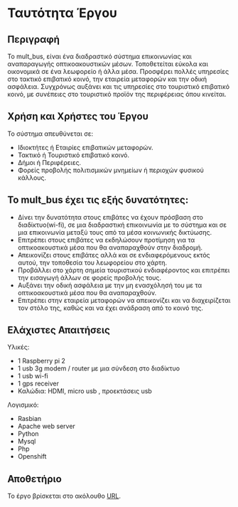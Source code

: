 # Ταυτότητα Έργου

## Περιγραφή

Το mult_bus, είναι ένα διαδραστικό σύστημα επικοινωνίας και αναπαραγωγής οπτικοακουστικών μέσων.
Τοποθετείται εύκολα και οικονομικά σε ένα λεωφορείο ή άλλα μέσα. Προσφέρει πολλές υπηρεσίες στο τακτικό επιβατικό κοινό,
την εταιρεία μεταφορών και την οδική ασφάλεια. Συγχρόνως αυξάνει και τις υπηρεσίες στο τουριστικό επιβατικό κοινό,
με συνέπειες στο τουριστικό προϊόν της περιφέρειας όπου κινείται. 


## Χρήση και Χρήστες του Έργου

Το σύστημα απευθύνεται σε:

* Ιδιοκτήτες ή Εταιρίες επιβατικών μεταφορών.
* Τακτικό ή Τουριστικό επιβατικό κοινό.
* Δήμοι ή Περιφέρειες.
* Φορείς προβολής πολιτισμικών μνημείων ή περιοχών φυσικού κάλλους.

## Το mult_bus έχει τις εξής δυνατότητες:

*   Δίνει την δυνατότητα στους επιβάτες να έχουν πρόσβαση στο διαδίκτυο(wi-fi), 
σε μια διαδραστική επικοινωνία με το σύστημα και σε μια επικοινωνία μεταξύ τους από τα μέσα κοινωνικής δικτύωσης.
*   Επιτρέπει στους επιβάτες να εκδηλώσουν προτίμηση για τα οπτικοακουστικά μέσα που θα αναπαραχθούν στην διαδρομή.
*   Απεικονίζει στους επιβάτες αλλά και σε ενδιαφερόμενους εκτός αυτού, την τοποθεσία του λεωφορείου στο χάρτη.
*   Προβάλλει στο χάρτη σημεία τουριστικού ενδιαφέροντος και επιτρέπει την εισαγωγή άλλων σε φορείς προβολής τους.
*   Αυξάνει την οδική ασφάλεια με την μη ενασχόλησή του με τα οπτικοακουστικά μέσα που θα αναπαραχθούν.
*   Επιτρέπει στην εταιρεία μεταφορών να απεικονίζει και να διαχειρίζεται τον στόλο της,
καθώς και να έχει ανάδραση από το κοινό της.

## Ελάχιστες Απαιτήσεις 

Υλικές:

* 1 Raspberry pi 2
* 1 usb 3g modem / router  με μια σύνδεση στο διαδίκτυο
* 1 usb wi-fi
* 1 gps receiver
* Καλώδια: HDMI, micro usb , προεκτάσεις usb 

Λογισμικό: 

* Rasbian
* Αpache web server
* Python
* Mysql
* Php
* Openshift


## Αποθετήριο

Το έργο βρίσκεται στο ακόλουθο [URL](https://github.com/ellak-monades-aristeias/mult_bus).
